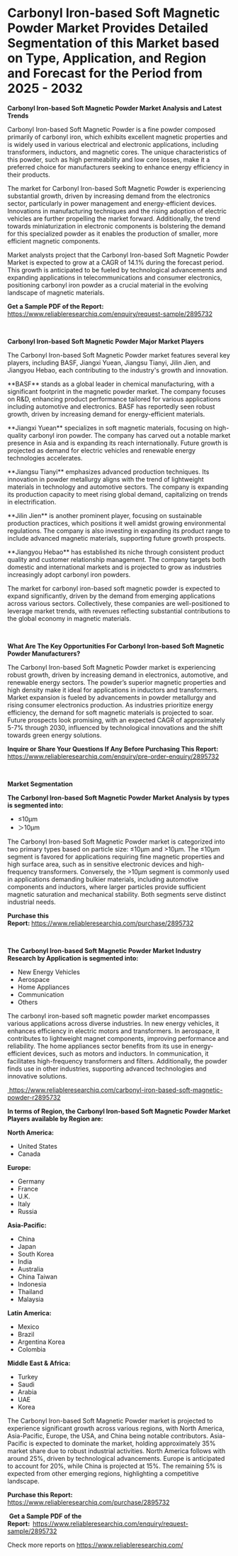 <p><h1>Carbonyl Iron-based Soft Magnetic Powder Market Provides Detailed Segmentation of this Market based on Type, Application, and Region and Forecast for the Period from 2025 - 2032</h1></p><p><strong>Carbonyl Iron-based Soft Magnetic Powder Market Analysis and Latest Trends</strong></p>
<p><p>Carbonyl Iron-based Soft Magnetic Powder is a fine powder composed primarily of carbonyl iron, which exhibits excellent magnetic properties and is widely used in various electrical and electronic applications, including transformers, inductors, and magnetic cores. The unique characteristics of this powder, such as high permeability and low core losses, make it a preferred choice for manufacturers seeking to enhance energy efficiency in their products.</p><p>The market for Carbonyl Iron-based Soft Magnetic Powder is experiencing substantial growth, driven by increasing demand from the electronics sector, particularly in power management and energy-efficient devices. Innovations in manufacturing techniques and the rising adoption of electric vehicles are further propelling the market forward. Additionally, the trend towards miniaturization in electronic components is bolstering the demand for this specialized powder as it enables the production of smaller, more efficient magnetic components.</p><p>Market analysts project that the Carbonyl Iron-based Soft Magnetic Powder Market is expected to grow at a CAGR of 14.1% during the forecast period. This growth is anticipated to be fueled by technological advancements and expanding applications in telecommunications and consumer electronics, positioning carbonyl iron powder as a crucial material in the evolving landscape of magnetic materials.</p></p>
<p><strong>Get a Sample PDF of the Report:&nbsp;</strong> <a href="https://www.reliableresearchiq.com/enquiry/request-sample/2895732?utm_campaign=3350&utm_medium=2&utm_source=Github&utm_content=ia&utm_term=15032025&utm_id=carbonyl-iron-based-soft-magnetic-powder">https://www.reliableresearchiq.com/enquiry/request-sample/2895732</a></p>
<p>&nbsp;</p>
<p><strong>Carbonyl Iron-based Soft Magnetic Powder Major Market Players</strong></p>
<p><p>The Carbonyl Iron-based Soft Magnetic Powder market features several key players, including BASF, Jiangxi Yuean, Jiangsu Tianyi, Jilin Jien, and Jiangyou Hebao, each contributing to the industry's growth and innovation.</p><p>**BASF** stands as a global leader in chemical manufacturing, with a significant footprint in the magnetic powder market. The company focuses on R&D, enhancing product performance tailored for various applications including automotive and electronics. BASF has reportedly seen robust growth, driven by increasing demand for energy-efficient materials. </p><p>**Jiangxi Yuean** specializes in soft magnetic materials, focusing on high-quality carbonyl iron powder. The company has carved out a notable market presence in Asia and is expanding its reach internationally. Future growth is projected as demand for electric vehicles and renewable energy technologies accelerates.</p><p>**Jiangsu Tianyi** emphasizes advanced production techniques. Its innovation in powder metallurgy aligns with the trend of lightweight materials in technology and automotive sectors. The company is expanding its production capacity to meet rising global demand, capitalizing on trends in electrification.</p><p>**Jilin Jien** is another prominent player, focusing on sustainable production practices, which positions it well amidst growing environmental regulations. The company is also investing in expanding its product range to include advanced magnetic materials, supporting future growth prospects.</p><p>**Jiangyou Hebao** has established its niche through consistent product quality and customer relationship management. The company targets both domestic and international markets and is projected to grow as industries increasingly adopt carbonyl iron powders.</p><p>The market for carbonyl iron-based soft magnetic powder is expected to expand significantly, driven by the demand from emerging applications across various sectors. Collectively, these companies are well-positioned to leverage market trends, with revenues reflecting substantial contributions to the global economy in magnetic materials.</p></p>
<p>&nbsp;</p>
<p><strong>What Are The Key Opportunities For Carbonyl Iron-based Soft Magnetic Powder Manufacturers?</strong></p>
<p><p>The Carbonyl Iron-based Soft Magnetic Powder market is experiencing robust growth, driven by increasing demand in electronics, automotive, and renewable energy sectors. The powder’s superior magnetic properties and high density make it ideal for applications in inductors and transformers. Market expansion is fueled by advancements in powder metallurgy and rising consumer electronics production. As industries prioritize energy efficiency, the demand for soft magnetic materials is projected to soar. Future prospects look promising, with an expected CAGR of approximately 5-7% through 2030, influenced by technological innovations and the shift towards green energy solutions.</p></p>
<p><strong>Inquire or Share Your Questions If Any Before Purchasing This Report:</strong> <a href="https://www.reliableresearchiq.com/enquiry/pre-order-enquiry/2895732?utm_campaign=3350&utm_medium=2&utm_source=Github&utm_content=ia&utm_term=15032025&utm_id=carbonyl-iron-based-soft-magnetic-powder">https://www.reliableresearchiq.com/enquiry/pre-order-enquiry/2895732</a></p>
<p>&nbsp;</p>
<p><strong>Market Segmentation</strong></p>
<p><strong>The Carbonyl Iron-based Soft Magnetic Powder Market Analysis by types is segmented into:</strong></p>
<p><ul><li>≤10μm</li><li>＞10μm</li></ul></p>
<p><p>The Carbonyl Iron-based Soft Magnetic Powder market is categorized into two primary types based on particle size: ≤10μm and >10μm. The ≤10μm segment is favored for applications requiring fine magnetic properties and high surface area, such as in sensitive electronic devices and high-frequency transformers. Conversely, the >10μm segment is commonly used in applications demanding bulkier materials, including automotive components and inductors, where larger particles provide sufficient magnetic saturation and mechanical stability. Both segments serve distinct industrial needs.</p></p>
<p><strong>Purchase this Report:&nbsp;</strong><a href="https://www.reliableresearchiq.com/purchase/2895732?utm_campaign=3350&utm_medium=2&utm_source=Github&utm_content=ia&utm_term=15032025&utm_id=carbonyl-iron-based-soft-magnetic-powder">https://www.reliableresearchiq.com/purchase/2895732</a></p>
<p>&nbsp;</p>
<p><strong>The Carbonyl Iron-based Soft Magnetic Powder Market Industry Research by Application is segmented into:</strong></p>
<p><ul><li>New Energy Vehicles</li><li>Aerospace</li><li>Home Appliances</li><li>Communication</li><li>Others</li></ul></p>
<p><p>The carbonyl iron-based soft magnetic powder market encompasses various applications across diverse industries. In new energy vehicles, it enhances efficiency in electric motors and transformers. In aerospace, it contributes to lightweight magnet components, improving performance and reliability. The home appliances sector benefits from its use in energy-efficient devices, such as motors and inductors. In communication, it facilitates high-frequency transformers and filters. Additionally, the powder finds use in other industries, supporting advanced technologies and innovative solutions.</p></p>
<p><a href="https://www.reliableresearchiq.com/carbonyl-iron-based-soft-magnetic-powder-r2895732?utm_campaign=3350&utm_medium=2&utm_source=Github&utm_content=ia&utm_term=15032025&utm_id=carbonyl-iron-based-soft-magnetic-powder">&nbsp;https://www.reliableresearchiq.com/carbonyl-iron-based-soft-magnetic-powder-r2895732</a></p>
<p><strong>In terms of Region, the Carbonyl Iron-based Soft Magnetic Powder Market Players available by Region are:</strong></p>
<p>
    <p> <strong> North America: </strong>
        <ul>
            <li>United States</li>
            <li>Canada</li>
        </ul>
        </p> 
    <p> <strong> Europe: </strong>
        <ul>
            <li>Germany</li>
            <li>France</li>
            <li>U.K.</li>
            <li>Italy</li>
            <li>Russia</li>
        </ul>
        </p> 
    <p> <strong> Asia-Pacific: </strong>
        <ul>
            <li>China</li>
            <li>Japan</li>
            <li>South Korea</li>
            <li>India</li>
            <li>Australia</li>
            <li>China Taiwan</li>
            <li>Indonesia</li>
            <li>Thailand</li>
            <li>Malaysia</li>
        </ul>
        </p> 
    <p> <strong> Latin America: </strong>
        <ul>
            <li>Mexico</li>
            <li>Brazil</li>
            <li>Argentina Korea</li>
            <li>Colombia</li>
        </ul>
        </p> 
    <p> <strong> Middle East & Africa: </strong>
        <ul>
            <li>Turkey</li>
            <li>Saudi</li>
            <li>Arabia</li>
            <li>UAE</li>
            <li>Korea</li>
        </ul>
    </p>
    </p>
<p><p>The Carbonyl Iron-based Soft Magnetic Powder market is projected to experience significant growth across various regions, with North America, Asia-Pacific, Europe, the USA, and China being notable contributors. Asia-Pacific is expected to dominate the market, holding approximately 35% market share due to robust industrial activities. North America follows with around 25%, driven by technological advancements. Europe is anticipated to account for 20%, while China is projected at 15%. The remaining 5% is expected from other emerging regions, highlighting a competitive landscape.</p></p>
<p><strong>Purchase this Report: </strong><a href="https://www.reliableresearchiq.com/purchase/2895732?utm_campaign=3350&utm_medium=2&utm_source=Github&utm_content=ia&utm_term=15032025&utm_id=carbonyl-iron-based-soft-magnetic-powder">https://www.reliableresearchiq.com/purchase/2895732</a></p>
<p>&nbsp;<strong>Get a Sample PDF of the Report:&nbsp;&nbsp;</strong><a href="https://www.reliableresearchiq.com/enquiry/request-sample/2895732?utm_campaign=3350&utm_medium=2&utm_source=Github&utm_content=ia&utm_term=15032025&utm_id=carbonyl-iron-based-soft-magnetic-powder">https://www.reliableresearchiq.com/enquiry/request-sample/2895732</a></p>
<p><strong></strong></p>
<p>Check more reports on <a href="https://www.reliableresearchiq.com/?utm_campaign=3350&utm_medium=2&utm_source=Github&utm_content=ia&utm_term=15032025&utm_id=carbonyl-iron-based-soft-magnetic-powder">https://www.reliableresearchiq.com/</a></p>